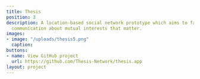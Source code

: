 ```yaml
---
title: Thesis
position: 3
description: A location-based social network prototype which aims to facilitate face-to-face
  communication about mutual interests that matter.
images:
- image: "/uploads/thesis5.png"
  caption: 
buttons:
- name: View GitHub project
  url: https://github.com/Thesis-Network/thesis.app
layout: project
---
```


